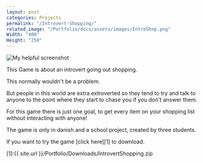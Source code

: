 ```yaml
---
layout: post
categories: Projects
permalink: "/Introvert-Shopping/"
related_image: "/Portfolio/docs/assets/images/IntroShop.png"
Width: "400"
Height: "250"
---
```

![My helpful screenshot](/Portfolio/docs/assets/images/IntroShop.png)

This Game is about an introvert going out shopping.

This normally wouldn't be a problem.

But people in this world are extra extroverted so they tend to try and talk to anyone to the point where they start to chase you if you don't answer them.

For this game there is just one goal, to get every item on your shopping list without interacting with anyone!



The game is only in danish and a school project, created by three students.

If you want to try the game [click here][1] to download.


[1]:{{ site.url }}/Portfolio/Downloads/IntrovertShopping.zip
